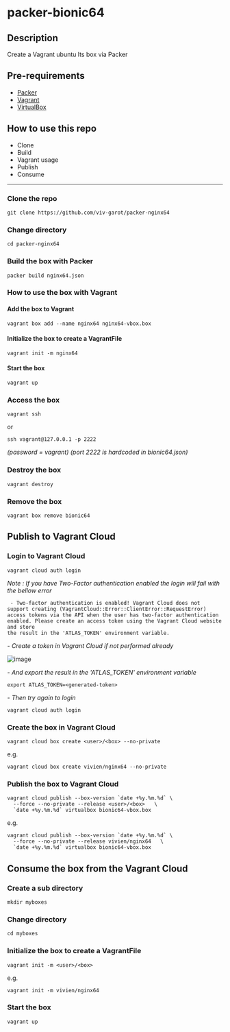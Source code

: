 # packer-bionic64

## Description
Create a Vagrant ubuntu lts box via Packer

## Pre-requirements

* [Packer](https://www.packer.io/downloads)
* [Vagrant](https://www.vagrantup.com/downloads)
* [VirtualBox](https://www.virtualbox.org/wiki/Downloads)

## How to use this repo

- Clone
- Build
- Vagrant usage
- Publish
- Consume 

---

### Clone the repo

```
git clone https://github.com/viv-garot/packer-nginx64
```

### Change directory

```
cd packer-nginx64
```

### Build the box with Packer

```
packer build nginx64.json
```

### How to use the box with Vagrant

#### Add the box to Vagrant

```
vagrant box add --name nginx64 nginx64-vbox.box
```

#### Initialize the box to create a VagrantFile

```
vagrant init -m nginx64
```

#### Start the box

```
vagrant up
```

### Access the box

```
vagrant ssh
```
or 
```
ssh vagrant@127.0.0.1 -p 2222 
```
*(password = vagrant)*
*(port 2222 is hardcoded in bionic64.json)*

### Destroy the box

```
vagrant destroy
```

### Remove the box

```
vagrant box remove bionic64
```


## Publish to Vagrant Cloud

### Login to Vagrant Cloud

```
vagrant cloud auth login
```

*Note : If you have Two-Factor authentication enabled the login will fail with the bellow error*
```
 - Two-factor authentication is enabled! Vagrant Cloud does not support creating (VagrantCloud::Error::ClientError::RequestError)
access tokens via the API when the user has two-factor authentication
enabled. Please create an access token using the Vagrant Cloud website and store
the result in the 'ATLAS_TOKEN' environment variable.
```

*- Create a token in Vagrant Cloud if not performed already*

![image](https://user-images.githubusercontent.com/85481359/124562546-6f819000-de3f-11eb-9609-8c5ed40dc159.png)

*- And export the result in the 'ATLAS_TOKEN' environment variable*

```
export ATLAS_TOKEN=<generated-token>
```

*- Then try again to login*

```
vagrant cloud auth login
```

### Create the box in Vagrant Cloud

```
vagrant cloud box create <user>/<box> --no-private
```
e.g.
```
vagrant cloud box create vivien/nginx64 --no-private
```

### Publish the box to Vagrant Cloud

```
vagrant cloud publish --box-version `date +%y.%m.%d` \
  --force --no-private --release <user>/<box>   \
  `date +%y.%m.%d` virtualbox bionic64-vbox.box
```

e.g.
```
vagrant cloud publish --box-version `date +%y.%m.%d` \
  --force --no-private --release vivien/nginx64   \
  `date +%y.%m.%d` virtualbox bionic64-vbox.box
```

## Consume the box from the Vagrant Cloud

### Create a sub directory

```
mkdir myboxes
```

### Change directory

```
cd myboxes
```

### Initialize the box to create a VagrantFile

```
vagrant init -m <user>/<box>
```

e.g.
```
vagrant init -m vivien/nginx64
```

### Start the box

```
vagrant up
```
